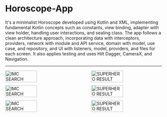 # Horoscope-App

It's a minimalist Horoscope developed using Kotlin and XML, implementing fundamental Kotlin concepts such as constants, view binding, adapter with view holder, handling user interactions, and sealing class. The app follows a clean architecture approach, incorporating data with interceptors, providers, network with module and API service, domain with model, use case, and repository, and UI with listeners, model, providers, and files for each screen. It also applies testing and uses Hilt Dagger, CameraX, and Navigation.

---
<div style="display: flex; justify-content: space-between; margin-bottom: 10px;">
    <img src="https://github.com/D-landJS/Horoscope-App/assets/55060895/ada83e82-c58f-4946-a266-f5b447838441" alt="IMC SEARCH" width="45%">
    <img src="https://github.com/D-landJS/Horoscope-App/assets/55060895/fde9fbec-60e6-4f59-9c8b-cf55b84390bf" alt="SUPERHERO RESULT" width="45%">
</div>

<div style="display: flex; justify-content: space-between; margin-bottom: 10px;">
    <img src="https://github.com/D-landJS/Horoscope-App/assets/55060895/43e9f705-f544-47d6-9653-36ac6390ed95" alt="IMC SEARCH" width="45%">
    <img src="https://github.com/D-landJS/Horoscope-App/assets/55060895/44dc8155-c5e7-49b2-b9ac-2fa6cd49ebfc" alt="SUPERHERO RESULT" width="45%">
</div>

<div style="display: flex; justify-content: space-between; margin-bottom: 10px;">
    <img src="https://github.com/D-landJS/Horoscope-App/assets/55060895/16b595b5-1705-4071-a34b-6378d8e1b37f" alt="IMC SEARCH" width="45%">
    <img src="https://github.com/D-landJS/Horoscope-App/assets/55060895/083dd3f2-84f7-424c-ac2c-9c0e5ac386f4" alt="SUPERHERO RESULT" width="45%">
</div>



